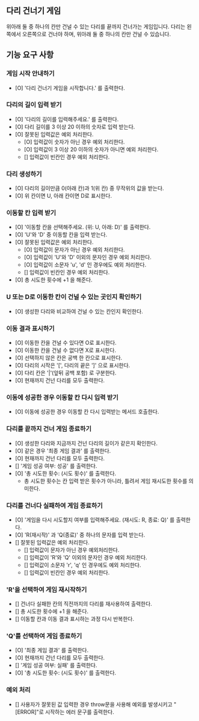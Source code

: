 ## 다리 건너기 게임

위아래 둘 중 하나의 칸만 건널 수 있는 다리를 끝까지 건너가는 게임입니다.
다리는 왼쪽에서 오른쪽으로 건너야 하며, 위아래 둘 중 하나의 칸만 건널 수 있습니다.

## 기능 요구 사항

### 게임 시작 안내하기

- [O] '다리 건너기 게임을 시작합니다.' 를 출력한다.

### 다리의 길이 입력 받기

- [O] '다리의 길이를 입력해주세요.' 를 출력한다.
- [O] 다리 길이를 3 이상 20 이하의 숫자로 입력 받는다.
- [O] 잘못된 입력값은 예외 처리한다.
  - [O] 입력값이 숫자가 아닌 경우 예외 처리한다.
  - [O] 입력값이 3 이상 20 이하의 숫자가 아니면 예외 처리한다.
  - [] 입력값이 빈칸인 경우 예외 처리한다.

### 다리 생성하기

- [O] 다리의 길이만큼 0(아래 칸)과 1(위 칸) 중 무작위의 값을 받는다.
- [O] 위 칸이면 U, 아래 칸이면 D로 표시한다.

### 이동할 칸 입력 받기

- [O] '이동할 칸을 선택해주세요. (위: U, 아래: D)' 를 출력한다.
- [O] 'U'와 'D' 중 이동할 칸을 입력 받는다.
- [O] 잘못된 입력값은 예외 처리한다.
  - [O] 입력값이 문자가 아닌 경우 예외 처리한다.
  - [O] 입력값이 'U'와 'D' 이외의 문자인 경우 예외 처리한다.
  - [O] 입력값이 소문자 'u', 'd' 인 경우에도 예외 처리한다.
  - [] 입력값이 빈칸인 경우 예외 처리한다.
- [O] 총 시도한 횟수에 +1 을 해준다.

### U 또는 D로 이동한 칸이 건널 수 있는 곳인지 확인하기

- [O] 생성한 다리와 비교하여 건널 수 있는 칸인지 확인한다.

### 이동 결과 표시하기

- [O] 이동한 칸을 건널 수 있다면 O로 표시한다.
- [O] 이동한 칸을 건널 수 없다면 X로 표시한다.
- [O] 선택하지 않은 칸은 공백 한 칸으로 표시한다.
- [O] 다리의 시작은 '[', 다리의 끝은 ']' 으로 표시한다.
- [O] 다리 칸은 '|'(앞뒤 공백 포함) 로 구분한다.
- [O] 현재까지 건넌 다리를 모두 출력한다.

### 이동에 성공한 경우 이동할 칸 다시 입력 받기

- [O] 이동에 성공한 경우 이동할 칸 다시 입력받는 메서드 호출한다.

### 다리를 끝까지 건너 게임 종료하기

- [O] 생성한 다리와 지금까지 건넌 다리의 길이가 같은지 확인한다.
- [O] 같은 경우 '최종 게임 결과' 를 출력한다.
- [O] 현재까지 건넌 다리를 모두 출력한다.
- [] '게임 성공 여부: 성공' 를 출력한다.
- [O] '총 시도한 횟수: (시도 횟수)' 를 출력한다.
  - 총 시도한 횟수는 칸 입력 받은 횟수가 아니라, 틀려서 게임 재시도한 횟수를 의미한다.

### 다리를 건너다 실패하여 게임 종료하기

- [O] '게임을 다시 시도할지 여부를 입력해주세요. (재시도: R, 종료: Q)' 를 출력한다.
- [O] 'R(재시작)' 과 'Q(종료)' 중 하나의 문자를 입력 받는다.
- [] 잘못된 입력값은 예외 처리한다.
  - [] 입력값이 문자가 아닌 경우 예외처리한다.
  - [] 입력값이 'R'와 'Q' 이외의 문자인 경우 예외 처리한다.
  - [] 입력값이 소문자 'r', 'q' 인 경우에도 예외 처리한다.
  - [] 입력값이 빈칸인 경우 예외 처리한다.

### 'R'을 선택하여 게임 재시작하기

- [] 건너다 실패한 칸의 직전까지의 다리를 재사용하여 출력한다.
- [] 총 시도한 횟수에 +1 을 해준다.
- [] 이동할 칸과 이동 결과 표시하는 과정 다시 반복한다.

### 'Q'를 선택하여 게임 종료하기

- [O] '최종 게임 결과' 를 출력한다.
- [O] 현재까지 건넌 다리를 모두 출력한다.
- [] '게임 성공 여부: 실패' 를 출력한다.
- [O] '총 시도한 횟수: (시도 횟수)' 를 출력한다.

### 예외 처리

- [] 사용자가 잘못된 값 입력한 경우 throw문을 사용해 예외를 발생시키고 "[ERROR]"로 시작하는 에러 문구를 출력한다.
